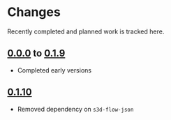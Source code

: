 # Changes
Recently completed and planned work is tracked here.

## [0.0.0](.) to [0.1.9](.)
- Completed early versions

## [0.1.10](.)
- Removed dependency on `s3d-flow-json`
